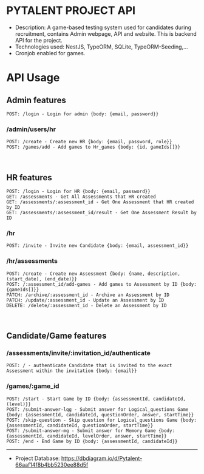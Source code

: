# PYTALENT PROJECT API

- Description: A game-based testing system used for candidates during recruitment, contains Admin webpage, API and website. This is backend API for the project.
- Technologies used: NestJS, TypeORM, SQLite, TypeORM-Seeding,...
- Cronjob enabled for games.

# API Usage

## Admin features

    POST: /login - Login for admin {body: {email, password}}

### /admin/users/hr

    POST: /create - Create new HR {body: {email, password, role}}
    POST: /games/add - Add games to Hr_games {body: {id, gameIds[]}}

<br />

## HR features

    POST: /login - Login for HR {body: {email, password}}
    GET: /assessments - Get All Assessments that HR created
    GET: /assessments/:assessment_id - Get One Assessment that HR created by ID
    GET: /assessments/:assessment_id/result - Get One Assessment Result by ID

### /hr

    POST: /invite - Invite new Candidate {body: {email, assessment_id}}

### /hr/assessments

    POST: /create - Create new Assessment {body: {name, description, (start_date), (end_date)}}
    POST: /:assessment_id/add-games - Add games to Assessment by ID {body: {gameIds[]}}
    PATCH: /archive/:assessment_id - Archive an Assessment by ID
    PATCH: /update/:assessment_id - Update an Assessment by ID
    DELETE: /delete/:assessment_id - Delete an Assessment by ID

<br />

## Candidate/Game features

### /assessments/invite/:invitation_id/authenticate

    POST: / - authenticate Candidate that is invited to the exact Assessment within the invitation {body: {email}}

### /games/:game_id

    POST: /start - Start Game by ID {body: {assessmentId, candidateId, (level)}}
    POST: /submit-answer-lqg - Submit answer for Logical_questions Game {body: {assessmentId, candidateId, questionOrder, answer, startTime}}
    POST: /skip-question - Skip question for Logical_questions Game {body: {assessmentId, candidateId, questionOrder, startTime}}
    POST: /submit-answer-mg - Submit answer for Memory Game {body: {assessmentId, candidateId, levelOrder, answer, startTime}}
    POST: /end - End Game by ID {body: {assessmentId, candidateId}}

<hr />

- Project Database: https://dbdiagram.io/d/Pytalent-66aaf14f8b4bb5230ee88d5f
